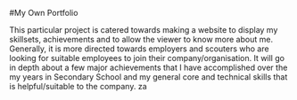 #My Own Portfolio

This particular project is catered towards making a website to display my skillsets, achievements and to allow the viewer to know more about me. Generally, it is more directed towards employers and scouters who are looking for suitable employees to join their company/organisation. It will go in depth about a few major achievements that I have accomplished over the my years in Secondary School and my general core and technical skills that is helpful/suitable to the company.
za
